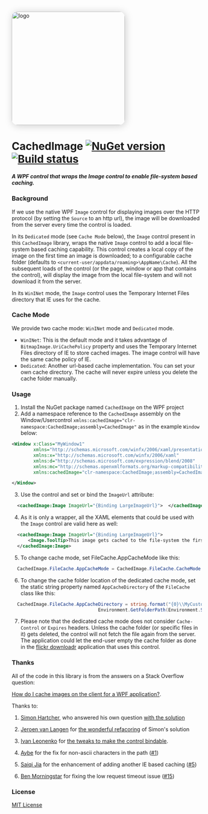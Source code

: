 <img src="http://floydpink.github.io/CachedImage/images/logo.png" alt="logo" width="300px" style="box-shadow: 2px 2px 20px #ccc; border-radius: 15px;">

CachedImage [![NuGet version](https://badge.fury.io/nu/CachedImage.png)](http://badge.fury.io/nu/CachedImage) [![Build status](https://ci.appveyor.com/api/projects/status/6tb8p301yio5fmh4)](https://ci.appveyor.com/project/floydpink/cachedimage)
===========

##### A WPF control that wraps the Image control to enable file-system based caching.

### Background
If we use the native WPF `Image` control for displaying images over the HTTP protocol (by setting the `Source` to an http url), the image will be downloaded from the server every time the control is loaded. 

In its `Dedicated` mode (see `Cache Mode` below), the `Image` control present in this `CachedImage` library, wraps the native `Image` control to add a local file-system based caching capability. This control creates a local copy of the image on the first time an image is downloaded; to a configurable cache folder (defaults to `<current-user/appdata/roaming>\AppName\Cache`). All the subsequent loads of the control (or the page, window or app that contains the control), will display the image from the local file-system and will not download it from the server.

In its `WinINet` mode, the `Image` control uses the Temporary Internet Files directory that IE uses for the cache.

### Cache Mode
We provide two cache mode: `WinINet` mode and `Dedicated` mode.
* `WinINet`: This is the default mode and it takes advantage of `BitmapImage.UriCachePolicy` property and uses the Temporary Internet Files directory of IE to store cached images. The image control will have the same cache policy of IE.
* `Dedicated`: Another url-based cache implementation. You can set your own cache directory. The cache will never expire unless you delete the cache folder manually.

### Usage
1. Install the NuGet package named `CachedImage` on the WPF project  
2. Add a namespace reference to the `CachedImage` assembly on the Window/Usercontrol `xmlns:cachedImage="clr-namespace:CachedImage;assembly=CachedImage"` as in the example `Window` below:  
  ```xml
  <Window x:Class="MyWindow1"
          xmlns="http://schemas.microsoft.com/winfx/2006/xaml/presentation"
          xmlns:x="http://schemas.microsoft.com/winfx/2006/xaml"
          xmlns:d="http://schemas.microsoft.com/expression/blend/2008"
          xmlns:mc="http://schemas.openxmlformats.org/markup-compatibility/2006"
          xmlns:cachedImage="clr-namespace:CachedImage;assembly=CachedImage">
  
  </Window>
  ```  
3. Use the control and set or bind the `ImageUrl` attribute:
  ```xml
    <cachedImage:Image ImageUrl="{Binding LargeImageUrl}">  </cachedImage:Image>
  ```  
4. As it is only a wrapper, all the XAML elements that could be used with the `Image` control are valid here as well:
  ```xml
    <cachedImage:Image ImageUrl="{Binding LargeImageUrl}">
        <Image.ToolTip>This image gets cached to the file-system the first time it is downloaded</Image.ToolTip>
    </cachedImage:Image>
  ```  
5. To change cache mode, set FileCache.AppCacheMode like this:
  ```csharp
    CachedImage.FileCache.AppCacheMode = CachedImage.FileCache.CacheMode.Dedicated; // The default mode is WinINet
  ```  
6. To change the cache folder location of the dedicated cache mode, set the static string property named `AppCacheDirectory` of the `FileCache` class like this:
  ```csharp
    CachedImage.FileCache.AppCacheDirectory = string.format("{0}\\MyCustomCacheFolder\\",
                                  Environment.GetFolderPath(Environment.SpecialFolder.ApplicationData));
  ```  
7. Please note that the dedicated cache mode does not consider `Cache-Control` or `Expires` headers. Unless the cache folder (or specific files in it) gets deleted, the control will not fetch the file again from the server. The application could let the end-user empty the cache folder as done in the [flickr downloadr](https://github.com/flickr-downloadr/flickr-downloadr) application that uses this control.

### Thanks
All of the code in this library is from the answers on a Stack Overflow question:

[How do I cache images on the client for a WPF application?](http://stackoverflow.com/questions/1878060/how-do-i-cache-images-on-the-client-for-a-wpf-application). 

Thanks to:

1. [Simon Hartcher](http://stackoverflow.com/users/459159/simon-hartcher), who answered his own question [with the solution](http://stackoverflow.com/questions/1878060/how-do-i-cache-images-on-the-client-for-a-wpf-application/1893173#1893173)

2. [Jeroen van Langen](http://stackoverflow.com/users/641271/jeroen-van-langen) for [the wonderful refacoring](http://stackoverflow.com/questions/1878060/how-do-i-cache-images-on-the-client-for-a-wpf-application/5175424#5175424) of Simon's solution

3. [Ivan Leonenko](http://stackoverflow.com/users/367287/ivan-leonenko) for [the tweaks to make the control bindable](http://stackoverflow.com/questions/1878060/how-do-i-cache-images-on-the-client-for-a-wpf-application/12638859#12638859).

4. [Aybe](https://github.com/aybe) for the fix for non-ascii characters in the path ([#1](https://github.com/floydpink/CachedImage/pull/1))

5. [Saiqi Jia](https://github.com/stackia) for the enhancement of adding another IE based caching ([#5](https://github.com/floydpink/CachedImage/pull/5))

6. [Ben Morningstar](https://github.com/Borningstar) for fixing the low request timeout issue ([#15](https://github.com/floydpink/CachedImage/pull/15))

### License

[MIT License](https://raw.github.com/floydpink/CachedImage/master/LICENSE)

